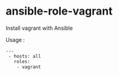 ansible-role-vagrant
====================

Install vagrant with Ansible

Usage :
```
---
 - hosts: all
   roles:
    - vagrant
```